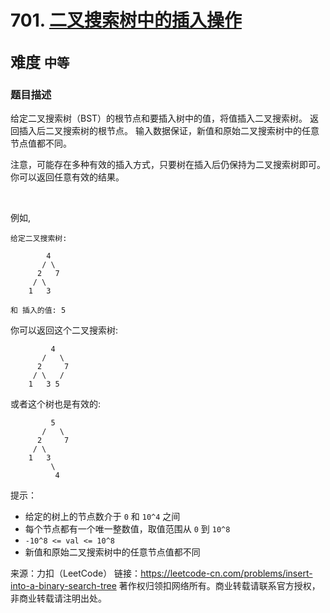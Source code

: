 # 701. [二叉搜索树中的插入操作](https://leetcode-cn.com/problems/insert-into-a-binary-search-tree/)  
<font size=5> 难度 `中等` </font>
---

### 题目描述

给定二叉搜索树（BST）的根节点和要插入树中的值，将值插入二叉搜索树。 返回插入后二叉搜索树的根节点。 输入数据保证，新值和原始二叉搜索树中的任意节点值都不同。

注意，可能存在多种有效的插入方式，只要树在插入后仍保持为二叉搜索树即可。 你可以返回任意有效的结果。

 

例如, 
```
给定二叉搜索树:

        4
       / \
      2   7
     / \
    1   3

和 插入的值: 5
```
你可以返回这个二叉搜索树:
```
         4
       /   \
      2     7
     / \   /
    1   3 5
```
或者这个树也是有效的:
```
         5
       /   \
      2     7
     / \   
    1   3
         \
          4
```

提示：

* 给定的树上的节点数介于 `0` 和 `10^4` 之间
* 每个节点都有一个唯一整数值，取值范围从 `0` 到 `10^8`
* `-10^8 <= val <= 10^8`
* 新值和原始二叉搜索树中的任意节点值都不同

来源：力扣（LeetCode）
链接：https://leetcode-cn.com/problems/insert-into-a-binary-search-tree
著作权归领扣网络所有。商业转载请联系官方授权，非商业转载请注明出处。
